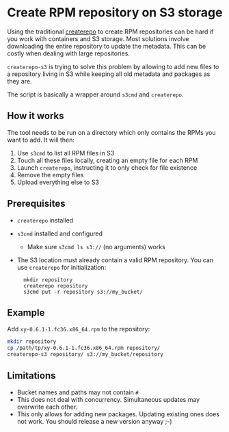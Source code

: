 # Create RPM repository on S3 storage

Using the traditional [createrepo](https://github.com/rpm-software-management/createrepo_c)
to create RPM repositories can be hard if you work with containers and S3
storage. Most solutions involve downloading the entire repository to update the
metadata. This can be costly when dealing with large repositories.

`createrepo-s3` is trying to solve this problem by allowing to add new files to
a repository living in S3 while keeping all old metadata and packages as they
are.

The script is basically a wrapper around `s3cmd` and `createrepo`.


## How it works

The tool needs to be run on a directory which only contains the RPMs you want to add.
It will then:

1. Use `s3cmd` to list all RPM files in S3
2. Touch all these files locally, creating an empty file for each RPM
3. Launch `createrepo`, instructing it to only check for file existence
4. Remove the empty files
5. Upload everything else to S3


## Prerequisites

- `createrepo` installed
- `s3cmd` installed and configured
    - Make sure `s3cmd ls s3://` (no arguments) works
- The S3 location must already contain a valid RPM repository.
  You can use `createrepo` for initialization:

        mkdir repository
        createrepo repository
        s3cmd put -r repository s3://my_bucket/


## Example

Add `xy-0.6.1-1.fc36.x86_64.rpm` to the repository:

```sh
mkdir repository
cp /path/tp/xy-0.6.1-1.fc36.x86_64.rpm repository/
createrepo-s3 repository/ s3://my_bucket/repository
```


## Limitations

- Bucket names and paths may not contain `#`
- This does not deal with concurrency. Simultaneous updates may overwrite each other.
- This only allows for adding new packages. Updating existing ones does not work.
  You should release a new version anyway ;-)
